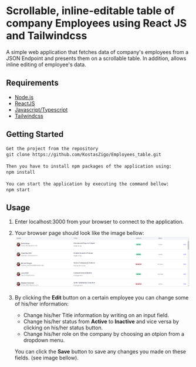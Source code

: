 # Scrollable, inline-editable table of company Employees using React JS and Tailwindcss

A simple web application that fetches data of company's employees from a JSON Endpoint and presents them on a scrollable table. In addition, allows inline editing of employee's data.   

## Requirements
+ [Node.js](https://nodejs.org/)
+ [ReactJS](https://reactjs.org/)
+ [Javascript/Typescript](https://www.javascript.com)
+ [Tailwindcss](https://tailwindcss.com/)

##  Getting Started

	Get the project from the repository
	git clone https://github.com/KostasZigo/Employees_table.git
    
    Then you have to install npm packages of the application using:
    npm install
    
    You can start the application by executing the command bellow:
    npm start
   
## Usage

 1. Enter localhost:3000 from your browser to connect to the application.
 2. Your browser page should look like the image bellow: 
	![plot](./public/table_image.PNG)
 3. By clicking the **Edit** button on a certain employee you can change some of his/her information:
 	+ Change his/her Title information by writing on an input field.
 	+ Change his/her status from **Active** to **Inactive** and vice versa by clicking on his/her status button.
 	+ Change his/her role on the company by choosing an otpion from a dropdown menu.
 	
    You can click the **Save** button to save any changes you made on these fields. (see image bellow).


